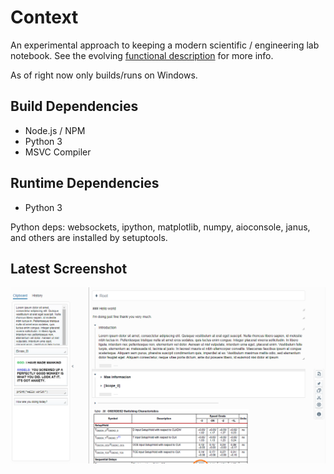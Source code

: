 # Context
An experimental approach to keeping a modern scientific / engineering lab notebook. See the evolving [functional description](CONTEXT.md) for more info.

As of right now only builds/runs on Windows.

## Build Dependencies
- Node.js / NPM
- Python 3
- MSVC Compiler

## Runtime Dependencies
- Python 3

Python deps: websockets, ipython, matplotlib, numpy, aioconsole, janus, and others are installed by setuptools.

## Latest Screenshot

![Latest Screenshot](screenshot.png)
